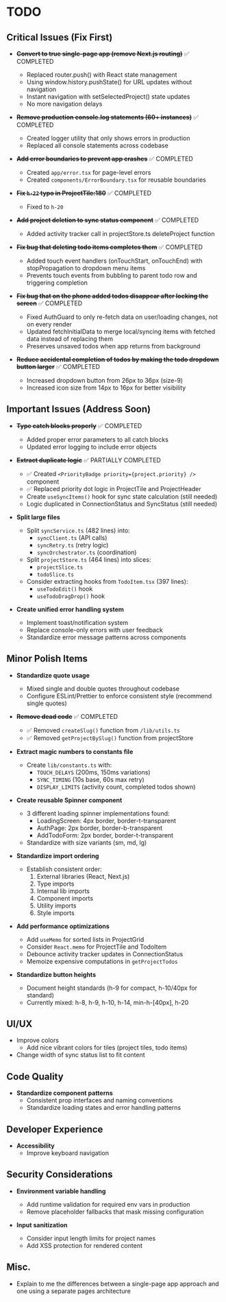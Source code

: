 # TODO

## Critical Issues (Fix First)

- **~~Convert to true single-page app (remove Next.js routing)~~** ✅ COMPLETED
  - Replaced router.push() with React state management
  - Using window.history.pushState() for URL updates without navigation
  - Instant navigation with setSelectedProject() state updates
  - No more navigation delays

- **~~Remove production console.log statements (60+ instances)~~** ✅ COMPLETED
  - Created logger utility that only shows errors in production
  - Replaced all console statements across codebase

- **~~Add error boundaries to prevent app crashes~~** ✅ COMPLETED
  - Created `app/error.tsx` for page-level errors
  - Created `components/ErrorBoundary.tsx` for reusable boundaries

- **~~Fix `h-22` typo in ProjectTile:180~~** ✅ COMPLETED
  - Fixed to `h-20`

- **~~Add project deletion to sync status component~~** ✅ COMPLETED
  - Added activity tracker call in projectStore.ts deleteProject function

- **~~Fix bug that deleting todo items completes them~~** ✅ COMPLETED
  - Added touch event handlers (onTouchStart, onTouchEnd) with stopPropagation to dropdown menu items
  - Prevents touch events from bubbling to parent todo row and triggering completion

- **~~Fix bug that on the phone added todos disappear after locking the screen~~** ✅ COMPLETED
  - Fixed AuthGuard to only re-fetch data on user/loading changes, not on every render
  - Updated fetchInitialData to merge local/syncing items with fetched data instead of replacing them
  - Preserves unsaved todos when app returns from background

- **~~Reduce accidental completion of todos by making the todo dropdown button larger~~** ✅ COMPLETED
  - Increased dropdown button from 26px to 36px (size-9)
  - Increased icon size from 14px to 16px for better visibility 


## Important Issues (Address Soon)

- **~~Type catch blocks properly~~** ✅ COMPLETED
  - Added proper error parameters to all catch blocks
  - Updated error logging to include error objects

- **~~Extract duplicate logic~~** ✅ PARTIALLY COMPLETED
  - ✅ Created `<PriorityBadge priority={project.priority} />` component
  - ✅ Replaced priority dot logic in ProjectTile and ProjectHeader
  - Create `useSyncItems()` hook for sync state calculation (still needed)
  - Logic duplicated in ConnectionStatus and SyncStatus (still needed)

- **Split large files**
  - Split `syncService.ts` (482 lines) into:
    - `syncClient.ts` (API calls)
    - `syncRetry.ts` (retry logic)
    - `syncOrchestrator.ts` (coordination)
  - Split `projectStore.ts` (464 lines) into slices:
    - `projectSlice.ts`
    - `todoSlice.ts`
  - Consider extracting hooks from `TodoItem.tsx` (397 lines):
    - `useTodoEdit()` hook
    - `useTodoDragDrop()` hook

- **Create unified error handling system**
  - Implement toast/notification system
  - Replace console-only errors with user feedback
  - Standardize error message patterns across components

## Minor Polish Items

- **Standardize quote usage**
  - Mixed single and double quotes throughout codebase
  - Configure ESLint/Prettier to enforce consistent style (recommend single quotes)

- **~~Remove dead code~~** ✅ COMPLETED
  - ✅ Removed `createSlug()` function from `/lib/utils.ts`
  - ✅ Removed `getProjectBySlug()` function from projectStore

- **Extract magic numbers to constants file**
  - Create `lib/constants.ts` with:
    - `TOUCH_DELAYS` (200ms, 150ms variations)
    - `SYNC_TIMING` (10s base, 60s max retry)
    - `DISPLAY_LIMITS` (activity count, completed todos shown)

- **Create reusable Spinner component**
  - 3 different loading spinner implementations found:
    - LoadingScreen: 4px border, border-t-transparent
    - AuthPage: 2px border, border-b-transparent
    - AddTodoForm: 2px border, border-t-transparent
  - Standardize with size variants (sm, md, lg)

- **Standardize import ordering**
  - Establish consistent order:
    1. External libraries (React, Next.js)
    2. Type imports
    3. Internal lib imports
    4. Component imports
    5. Utility imports
    6. Style imports

- **Add performance optimizations**
  - Add `useMemo` for sorted lists in ProjectGrid
  - Consider `React.memo` for ProjectTile and TodoItem
  - Debounce activity tracker updates in ConnectionStatus
  - Memoize expensive computations in `getProjectTodos`

- **Standardize button heights**
  - Document height standards (h-9 for compact, h-10/40px for standard)
  - Currently mixed: h-8, h-9, h-10, h-14, min-h-[40px], h-20

## UI/UX

- Improve colors
  - Add nice vibrant colors for tiles (project tiles, todo items)
- Change width of sync status list to fit content

## Code Quality

- **Standardize component patterns**
  - Consistent prop interfaces and naming conventions
  - Standardize loading states and error handling patterns

## Developer Experience

- **Accessibility**
  - Improve keyboard navigation

## Security Considerations

- **Environment variable handling**
  - Add runtime validation for required env vars in production
  - Remove placeholder fallbacks that mask missing configuration

- **Input sanitization**
  - Consider input length limits for project names
  - Add XSS protection for rendered content

## Misc.

- Explain to me the differences between a single-page app approach and one using a separate pages architecture
